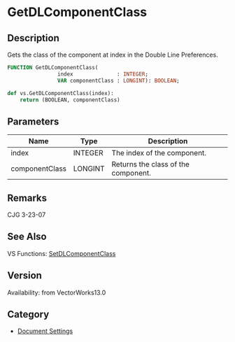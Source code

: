 # GetDLComponentClass

## Description
Gets the class of the component at index in the Double Line Preferences.

```pascal
FUNCTION GetDLComponentClass(
				index              : INTEGER;
				VAR componentClass : LONGINT): BOOLEAN;
```

```python
def vs.GetDLComponentClass(index):
    return (BOOLEAN, componentClass)
```

## Parameters
|Name|Type|Description|
|---|---|---|
|index|INTEGER|The index of the component.|
|componentClass|LONGINT|Returns the class of the component.|

## Remarks
CJG 3-23-07

## See Also
VS Functions:
[SetDLComponentClass](SetDLComponentClass.md)

## Version
Availability: from VectorWorks13.0

## Category
* [Document Settings](../Categories/Document%20Settings.md)
